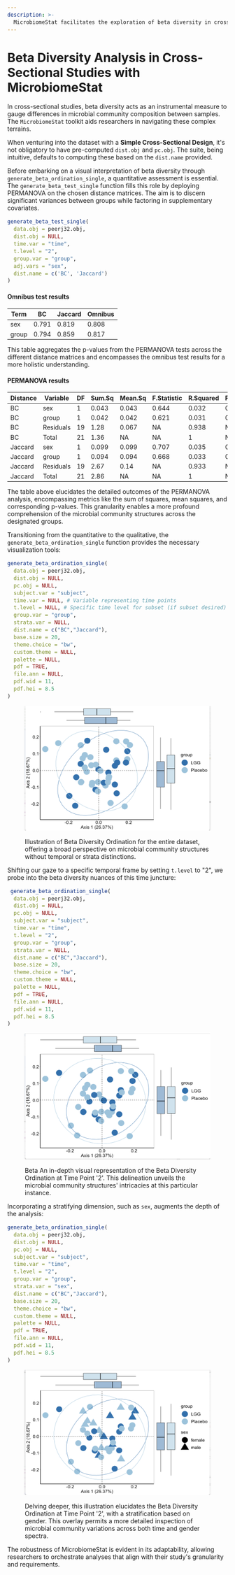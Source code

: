 ```yaml
---
description: >-
  MicrobiomeStat facilitates the exploration of beta diversity in cross-sectional microbiome studies by offering computational tools for distance calculation and dissimilarity visualization.
---
```


# Beta Diversity Analysis in Cross-Sectional Studies with MicrobiomeStat

In cross-sectional studies, beta diversity acts as an instrumental measure to gauge differences in microbial community composition between samples. The `MicrobiomeStat` toolkit aids researchers in navigating these complex terrains.

When venturing into the dataset with a **Simple Cross-Sectional Design**, it's not obligatory to have pre-computed `dist.obj` and `pc.obj`. The suite, being intuitive, defaults to computing these based on the `dist.name` provided.

Before embarking on a visual interpretation of beta diversity through `generate_beta_ordination_single`, a quantitative assessment is essential. The `generate_beta_test_single` function fills this role by deploying PERMANOVA on the chosen distance matrices. The aim is to discern significant variances between groups while factoring in supplementary covariates.

```r
generate_beta_test_single(
  data.obj = peerj32.obj,
  dist.obj = NULL,
  time.var = "time",
  t.level = "2",
  group.var = "group", 
  adj.vars = "sex",
  dist.name = c('BC', 'Jaccard') 
)
```

#### Omnibus test results

| Term  | BC    | Jaccard | Omnibus |
| ----- | ----- | ------- | ------- |
| sex   | 0.791 | 0.819   | 0.808   |
| group | 0.794 | 0.859   | 0.817   |

This table aggregates the p-values from the PERMANOVA tests across the different distance matrices and encompasses the omnibus test results for a more holistic understanding.

#### PERMANOVA results

| Distance | Variable   | DF | Sum.Sq | Mean.Sq | F.Statistic | R.Squared | P.Value |
|----------|------------|----|--------|---------|-------------|-----------|---------|
| BC       | sex        | 1  | 0.043  | 0.043   | 0.644       | 0.032     | 0.786   |
| BC       | group      | 1  | 0.042  | 0.042   | 0.621       | 0.031     | 0.782   |
| BC       | Residuals  | 19 | 1.28   | 0.067   | NA          | 0.938     | NA      |
| BC       | Total      | 21 | 1.36   | NA      | NA          | 1         | NA      |
| Jaccard  | sex        | 1  | 0.099  | 0.099   | 0.707       | 0.035     | 0.827   |
| Jaccard  | group      | 1  | 0.094  | 0.094   | 0.668       | 0.033     | 0.827   |
| Jaccard  | Residuals  | 19 | 2.67   | 0.14    | NA          | 0.933     | NA      |
| Jaccard  | Total      | 21 | 2.86   | NA      | NA          | 1         | NA      |

The table above elucidates the detailed outcomes of the PERMANOVA analysis, encompassing metrics like the sum of squares, mean squares, and corresponding p-values. This granularity enables a more profound comprehension of the microbial community structures across the designated groups.

Transitioning from the quantitative to the qualitative, the `generate_beta_ordination_single` function provides the necessary visualization tools:

```r
generate_beta_ordination_single(
  data.obj = peerj32.obj,
  dist.obj = NULL,
  pc.obj = NULL,
  subject.var = "subject",
  time.var = NULL, # Variable representing time points
  t.level = NULL, # Specific time level for subset (if subset desired)
  group.var = "group",
  strata.var = NULL,
  dist.name = c("BC","Jaccard"),
  base.size = 20,
  theme.choice = "bw",
  custom.theme = NULL,
  palette = NULL,
  pdf = TRUE,
  file.ann = NULL,
  pdf.wid = 11,
  pdf.hei = 8.5
)
```

<figure><img src="../.gitbook/assets/Screenshot 2023-06-11 at 20.20.28.png" alt=""><figcaption><p>Illustration of Beta Diversity Ordination for the entire dataset, offering a broad perspective on microbial community structures without temporal or strata distinctions.</p></figcaption></figure>

Shifting our gaze to a specific temporal frame by setting `t.level` to "2", we probe into the beta diversity nuances of this time juncture:

```r
 generate_beta_ordination_single(
  data.obj = peerj32.obj,
  dist.obj = NULL,
  pc.obj = NULL,
  subject.var = "subject",
  time.var = "time",
  t.level = "2",
  group.var = "group",
  strata.var = NULL,
  dist.name = c("BC","Jaccard"),
  base.size = 20,
  theme.choice = "bw",
  custom.theme = NULL,
  palette = NULL,
  pdf = TRUE,
  file.ann = NULL,
  pdf.wid = 11,
  pdf.hei = 8.5
)
```

<figure><img src="../.gitbook/assets/Screenshot 2023-06-11 at 20.21.25.png" alt=""><figcaption><p>Beta An in-depth visual representation of the Beta Diversity Ordination at Time Point '2'. This delineation unveils the microbial community structures' intricacies at this particular instance.</p></figcaption></figure>

Incorporating a stratifying dimension, such as `sex`, augments the depth of the analysis:

```r
generate_beta_ordination_single(
  data.obj = peerj32.obj,
  dist.obj = NULL,
  pc.obj = NULL,
  subject.var = "subject",
  time.var = "time",
  t.level = "2",
  group.var = "group",
  strata.var = "sex",
  dist.name = c("BC","Jaccard"),
  base.size = 20,
  theme.choice = "bw",
  custom.theme = NULL,
  palette = NULL,
  pdf = TRUE,
  file.ann = NULL,
  pdf.wid = 11,
  pdf.hei = 8.5
)
```

<figure><img src="../.gitbook/assets/Screenshot 2023-06-11 at 20.22.28.png" alt=""><figcaption><p>Delving deeper, this illustration elucidates the Beta Diversity Ordination at Time Point '2', with a stratification based on gender. This overlay permits a more detailed inspection of microbial community variations across both time and gender spectra.</p></figcaption></figure>

The robustness of MicrobiomeStat is evident in its adaptability, allowing researchers to orchestrate analyses that align with their study's granularity and requirements.&#x20;
